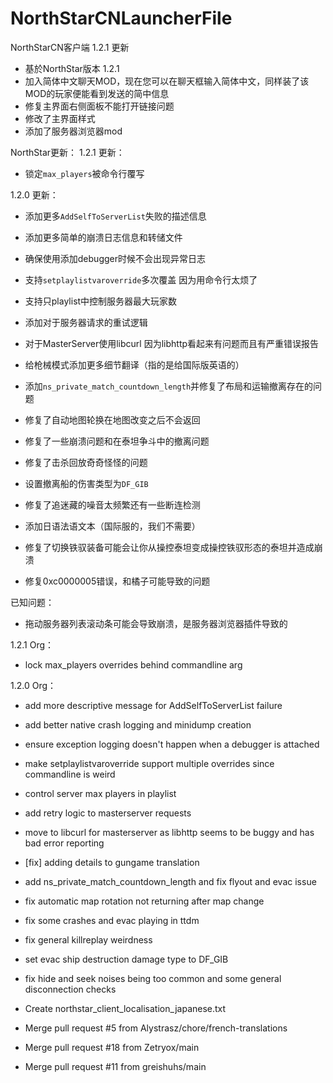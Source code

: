 <!--
 * @Author: HK560
 * @Date: 2021-12-25 13:34:04
 * @LastEditTime: 2021-12-29 11:45:10
 * @LastEditors: HK560
 * @Description:
 * @FilePath: \NorthStarCN_WIKIh:\github\ttf\NorthStarCNLauncherFile\README.md
 * My Blog: https://blog.hk560.top
-->
# NorthStarCNLauncherFile
NorthStarCN客户端 1.2.1 更新
- 基於NorthStar版本 1.2.1
- 加入简体中文聊天MOD，现在您可以在聊天框输入简体中文，同样装了该MOD的玩家便能看到发送的简中信息
- 修复主界面右侧面板不能打开链接问题
- 修改了主界面样式
- 添加了服务器浏览器mod

NorthStar更新：
1.2.1 更新：
- 锁定`max_players`被命令行覆写

1.2.0 更新：
- 添加更多`AddSelfToServerList`失败的描述信息
- 添加更多简单的崩溃日志信息和转储文件
- 确保使用添加debugger时候不会出现异常日志
- 支持`setplaylistvaroverride`多次覆盖 因为用命令行太烦了
- 支持只playlist中控制服务器最大玩家数
- 添加对于服务器请求的重试逻辑
- 对于MasterServer使用libcurl 因为libhttp看起来有问题而且有严重错误报告

- 给枪械模式添加更多细节翻译（指的是给国际版英语的）
- 添加`ns_private_match_countdown_length`并修复了布局和运输撤离存在的问题
- 修复了自动地图轮换在地图改变之后不会返回
- 修复了一些崩溃问题和在泰坦争斗中的撤离问题
- 修复了击杀回放奇奇怪怪的问题
- 设置撤离船的伤害类型为`DF_GIB`
- 修复了追迷藏的噪音太频繁还有一些断连检测
- 添加日语法语文本（国际服的，我们不需要）
- 修复了切换铁驭装备可能会让你从操控泰坦变成操控铁驭形态的泰坦并造成崩溃
- 修复0xc0000005错误，和橘子可能导致的问题

已知问题：
- 拖动服务器列表滚动条可能会导致崩溃，是服务器浏览器插件导致的

1.2.1 Org：
- lock max_players overrides behind commandline arg

1.2.0 Org：
- add more descriptive message for AddSelfToServerList failure
- add better native crash logging and minidump creation
- ensure exception logging doesn't happen when a debugger is attached
- make setplaylistvaroverride support multiple overrides since commandline is weird
- control server max players in playlist
- add retry logic to masterserver requests
- move to libcurl for masterserver as libhttp seems to be buggy and has bad error reporting

- [fix] adding details to gungame translation
- add ns_private_match_countdown_length and fix flyout and evac issue
- fix automatic map rotation not returning after map change
- fix some crashes and evac playing in ttdm
- fix general killreplay weirdness
- set evac ship destruction damage type to DF_GIB
- fix hide and seek noises being too common and some general disconnection checks
- Create northstar_client_localisation_japanese.txt
- Merge pull request #5 from Alystrasz/chore/french-translations
- Merge pull request #18 from Zetryox/main
- Merge pull request #11 from greishuhs/main

